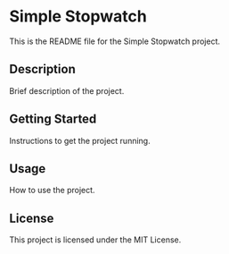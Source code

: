 # Simple Stopwatch

This is the README file for the Simple Stopwatch project.

## Description

Brief description of the project.

## Getting Started

Instructions to get the project running.

## Usage

How to use the project.

## License

This project is licensed under the MIT License.